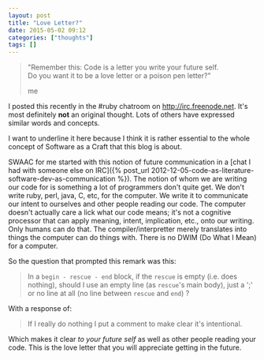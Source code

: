 ```yaml
---
layout: post
title: "Love Letter?"
date: 2015-05-02 09:12
categories: ["thoughts"]
tags: []
---
```


<blockquote>
<p>"Remember this: Code is a letter you write your future self.<br>
Do you want it to be a love letter or a poison pen letter?"</p>
<footer>me</footer>
</blockquote>

I posted this recently in the #ruby chatroom on
<http://irc.freenode.net>. It's most definitely **not** an original
thought. Lots of others have expressed similar words and concepts.

I want to underline it here because I think it is rather essential to
the whole concept of Software as a Craft that this blog is about.

SWAAC for me started with this notion of future communication in
a
[chat I had with someone else on IRC]({% post_url 2012-12-05-code-as-literature-software-dev-as-communication %}).
The notion of whom we are writing our code for is something a lot of
programmers don't quite get. We don't write ruby, perl, java, C, etc,
for the computer. We write it to communicate our intent to ourselves
and other people reading our code. The computer doesn't actually care
a lick what our code means; it's not a cognitive processor that can
apply meaning, intent, implication, etc., onto our writing. Only
humans can do that. The compiler/interpretter merely translates into
things the computer can do things with. There is no DWIM (Do What I
Mean) for a computer.

So the question that prompted this remark was this:

> In a `begin - rescue - end` block, if the `rescue` is empty (i.e. does
> nothing), should I use an empty line (as `rescue`'s main body), just a
> ';' or no line at all (no line between `rescue` and `end`) ?

With a response of:

> If I really do nothing I put a comment to make clear it's intentional.

Which makes it clear *to your future self* as well as other people
reading your code. This is the love letter that you will appreciate
getting in the future.
